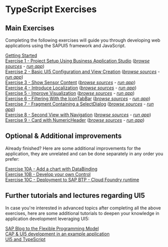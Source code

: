 # TypeScript Exercises

## Main Exercises

Completing the following exercises will guide you through developing web applications using the SAPUI5 framework and JavaScript.

[Getting Started](exercises/ex0/)<br>
[Exercise 1 - Project Setup Using Business Application Studio](exercises/ex1/) (*[browse sources](exercises/ex1/sensormanager/webapp) - [run app](https://sap-samples.github.io/teched2022-AD163/TypeScript/exercises/ex1/sensormanager/webapp/)*)<br>
[Exercise 2 - Basic UI5 Configuration and  View Creation](exercises/ex2/) (*[browse sources](exercises/ex2/sensormanager/webapp) - [run app](https://sap-samples.github.io/teched2022-AD163/TypeScript/exercises/ex2/sensormanager/webapp/)*)<br>
[Exercise 3 - Show Sensor Content](exercises/ex3/) (*[browse sources](exercises/ex3/sensormanager/webapp) - [run app](https://sap-samples.github.io/teched2022-AD163/TypeScript/exercises/ex3/sensormanager/webapp/)*)<br>
[Exercise 4 - Introduce Localization](exercises/ex4/) (*[browse sources](exercises/ex4/sensormanager/webapp) - [run app](https://sap-samples.github.io/teched2022-AD163/TypeScript/exercises/ex4/sensormanager/webapp/)*)<br>
[Exercise 5 - Improve Visualization](exercises/ex5/) (*[browse sources](exercises/ex5/sensormanager/webapp) - [run app](https://sap-samples.github.io/teched2022-AD163/TypeScript/exercises/ex5/sensormanager/webapp/)*)<br>
[Exercise 6 - Filtering With the IconTabBar](exercises/ex6/) (*[browse sources](exercises/ex6/sensormanager/webapp) - [run app](https://sap-samples.github.io/teched2022-AD163/TypeScript/exercises/ex6/sensormanager/webapp/)*)<br>
[Exercise 7 - Fragment Containing a SelectDialog](exercises/ex7/) (*[browse sources](exercises/ex7/sensormanager/webapp) - [run app](https://sap-samples.github.io/teched2022-AD163/TypeScript/exercises/ex7/sensormanager/webapp/)*)<br>
[Exercise 8 - Second View with Navigation](exercises/ex8/) (*[browse sources](exercises/ex8/sensormanager/webapp) - [run app](https://sap-samples.github.io/teched2022-AD163/TypeScript/exercises/ex8/sensormanager/webapp/)*)<br>
[Exercise 9 - Card with NumericHeader](exercises/ex9/) (*[browse sources](exercises/ex9/sensormanager/webapp) - [run app](https://sap-samples.github.io/teched2022-AD163/TypeScript/exercises/ex9/sensormanager/webapp/)*)

## Optional & Additional improvements

Already finished? Here are some additional improvements for the application, they are unrelated and can be done separately in any order you prefer:<br>

[Exercise 10A  - Add a chart with DataBinding](exercises/ex10_A/)<br>
[Exercise 10B  - Develop your own Control](exercises/ex10_B/)<br>
[Exercise 10C  - Deployment to SAP BTP - Cloud Foundry runtime](exercises/ex10_C/)

## Further tutorials and lectures regarding UI5

In case you're interested in advanced topics after completing all the above exercises, here are some additional tutorials to deepen your knowledge in application development leveraging UI5:

[SAP Blog to the Flexible Programming Model](https://blogs.sap.com/2022/06/08/how-to-create-an-sap-fiori-app-using-sap-fiori-elements-sapui5-freestyle-or-a-mix-of-both-with-the-flexible-programming-model/)<br>
[CAP & UI5 development in an example application](https://github.com/SAP-samples/ui5-cap-event-app)<br>
[UI5 and TypeScript](https://github.com/SAP-samples/ui5-typescript-tutorial)<br>